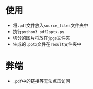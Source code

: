 # 使用

- 将`.pdf`文件放入`source_files`文件夹中
- 执行`python3 pdf2pptx.py`
- 切分的图片将放在`jpgs`文件夹
- 生成的`.pptx`文件在`result`文件夹中


# 弊端

- `.pdf`中的链接等无法点击访问
